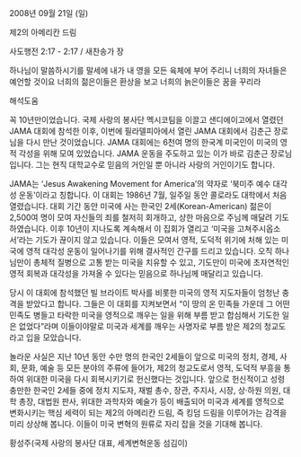 2008년 09월 21일 (일)

제2의 아메리칸 드림



사도행전 2:17 - 2:17 / 새찬송가  장


하나님이 말씀하시기를 말세에 내가 내 영을 모든 육체에 부어 주리니 너희의 자녀들은 예언할 것이요 너희의 젊은이들은 환상을 보고 너희의 늙은이들은 꿈을 꾸리라

해석도움





꼭 10년만이었습니다. 국제 사랑의 봉사단 멕시코팀을 이끌고 샌디에이고에서 열렸던 JAMA 대회에 참석한 이후, 이번에 필라델피아에서 열린 JAMA 대회에서 김춘근 장로님을 다시 만난 것이었습니다. JAMA 대회에는 6천여 명의 한국계 미국인이 미국의 영적 각성을 위해 모여 있었습니다. JAMA 운동을 주도하고 있는 이가 바로 김춘근 장로님입니다. 그는 현직 대학교수로 믿음의 거인일 뿐 아니라 사랑의 거인이기도 합니다.

 JAMA는 ‘Jesus Awakening Movement for America’의 약자로 ‘북미주 예수 대각성 운동’이라고 칭합니다. 이 대회는 1986년 7월, 일주일 동안 콜로라도 대학에서 처음 열렸습니다. 대회 기간 동안 미국에 사는 한국인 2세(Korean-American) 젊은이 2,500여 명이 모여 자신들의 죄를 철저히 회개하고, 상한 마음으로 주님께 매달려 기도하였습니다. 이후 10년이 지나도록 계속해서 이 집회가 열리고 ‘미국을 고쳐주시옵소서’라는 기도가 끊이지 않고 있습니다. 이들은 모여서 영적, 도덕적 위기에 처해 있는 미국에 영적 대각성 운동이 일어나기를 위해 결사적인 간구를 드리고 있습니다. 오직 하나님만이 총체적 질병으로 고통 받는 미국을 치유할 수 있고, 기도만이 미국에 초자연적인 영적 회복과 대각성을 가져올 수 있다는 믿음으로 하나님께 매달리고 있습니다.

 당시 이 대회에 참석했던 빌 브라이트 박사를 비롯한 미국의 영적 지도자들이 엄청난 충격을 받았다고 합니다. 그들은 이 대회를 지켜보면서 “이 땅의 온 민족들 가운데 그 어떤 민족도 병들고 타락한 미국을 영적으로 깨우는 일을 위해 부름 받고 합심해서 기도한 일은 없었다”라며 이들이야말로 미국과 세계를 깨우는 사명자로 부름 받은 제2의 청교도라고 입을 모았습니다.

 놀라운 사실은 지난 10년 동안 수만 명의 한국인 2세들이 앞으로 미국의 정치, 경제, 사회, 문화, 예술 등 모든 분야의 주류에 들어가, 제2의 청교도로서 영적, 도덕적 부흥을 통하여 위대한 미국을 다시 회복시키기로 헌신했다는 것입니다. 앞으로 헌신적이고 성령 충만한 한국인 2세들 중에 정치 지도자, 재벌 총수, 장관, 주지사, 시장, 상·하원 의원, 대학 총장, 대법원 판사, 위대한 과학자와 예술가 등이 배출되어 미국과 세계를 영적으로 변화시키는 핵심 세력이 되는 제2의 아메리칸 드림, 즉 킹덤 드림을 이루어가는 감격을 미리 상상해 봅니다. 이들이 미국 변혁의 원류로 자리 잡을 것을 기대해 봅니다.

황성주(국제 사랑의 봉사단 대표, 세계변혁운동 섬김이)
